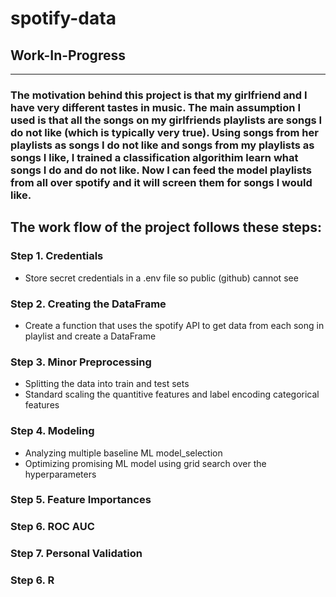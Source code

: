 # spotify-data
## Work-In-Progress

---

### The motivation behind this project is that my girlfriend and I have very different tastes in music. The main assumption I used is that all the songs on my girlfriends playlists  are songs I do not like (which is typically very true). Using songs from her playlists as songs I do not like and songs from my playlists as songs I like, I trained a classification algorithim learn what songs I do and do not like. Now I can feed the model playlists from all over spotify and it will screen them for songs I would like.

## The work flow of the project follows these steps:

### Step 1. Credentials
* Store secret credentials in a .env file so public (github) cannot see
### Step 2. Creating the DataFrame
* Create a function that uses the spotify API to get data from each song in playlist and create a DataFrame
### Step 3. Minor Preprocessing
* Splitting the data into train and test sets
* Standard scaling the quantitive features and label encoding categorical features
### Step 4. Modeling
* Analyzing multiple baseline ML model_selection
* Optimizing promising ML model using grid search over the hyperparameters
### Step 5. Feature Importances
### Step 6. ROC AUC
### Step 7. Personal Validation
### Step 6. R
